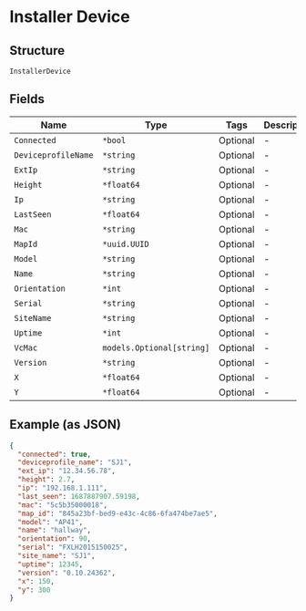 
# Installer Device

## Structure

`InstallerDevice`

## Fields

| Name | Type | Tags | Description |
|  --- | --- | --- | --- |
| `Connected` | `*bool` | Optional | - |
| `DeviceprofileName` | `*string` | Optional | - |
| `ExtIp` | `*string` | Optional | - |
| `Height` | `*float64` | Optional | - |
| `Ip` | `*string` | Optional | - |
| `LastSeen` | `*float64` | Optional | - |
| `Mac` | `*string` | Optional | - |
| `MapId` | `*uuid.UUID` | Optional | - |
| `Model` | `*string` | Optional | - |
| `Name` | `*string` | Optional | - |
| `Orientation` | `*int` | Optional | - |
| `Serial` | `*string` | Optional | - |
| `SiteName` | `*string` | Optional | - |
| `Uptime` | `*int` | Optional | - |
| `VcMac` | `models.Optional[string]` | Optional | - |
| `Version` | `*string` | Optional | - |
| `X` | `*float64` | Optional | - |
| `Y` | `*float64` | Optional | - |

## Example (as JSON)

```json
{
  "connected": true,
  "deviceprofile_name": "SJ1",
  "ext_ip": "12.34.56.78",
  "height": 2.7,
  "ip": "192.168.1.111",
  "last_seen": 1687887907.59198,
  "mac": "5c5b35000018",
  "map_id": "845a23bf-bed9-e43c-4c86-6fa474be7ae5",
  "model": "AP41",
  "name": "hallway",
  "orientation": 90,
  "serial": "FXLH2015150025",
  "site_name": "SJ1",
  "uptime": 12345,
  "version": "0.10.24362",
  "x": 150,
  "y": 300
}
```

